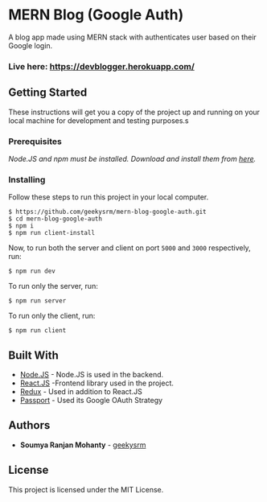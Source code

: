 # MERN Blog (Google Auth)

A blog app made using MERN stack with authenticates user based on their Google login.

### Live here: https://devblogger.herokuapp.com/

## Getting Started

These instructions will get you a copy of the project up and running on your local machine for development and testing purposes.s

### Prerequisites

_Node.JS and npm must be installed. Download and install them from [here](https://nodejs.org)._

### Installing

Follow these steps to run this project in your local computer.

```
$ https://github.com/geekysrm/mern-blog-google-auth.git
$ cd mern-blog-google-auth
$ npm i
$ npm run client-install
```

Now, to run both the server and client on port `5000` and `3000` respectively, run:

```
$ npm run dev
```

To run only the server, run:

```
$ npm run server
```

To run only the client, run:

```
$ npm run client
```

## Built With

- [Node.JS](http://nodejs.org/) - Node.JS is used in the backend.
- [React.JS](https://reactjs.org/) -Frontend library used in the project.
- [Redux](https://redux.js.org/) - Used in addition to React.JS
- [Passport](https://http://passportjs.org/) - Used its Google OAuth Strategy

## Authors

- **Soumya Ranjan Mohanty** - [geekysrm](https://github.com/geekysrm)

## License

This project is licensed under the MIT License.
